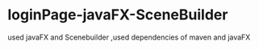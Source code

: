 # loginPage-javaFX-SceneBuilder
used javaFX and  Scenebuilder  ,used dependencies of maven and javaFX  
